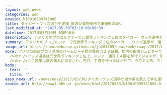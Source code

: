 ```yaml
---
layout: web_news
categories: web
newsid: k10010999741000
title: タイガー・ウッズ選手を逮捕 飲酒か薬物使用で車運転の疑い
last_modified_at: '2017-05-30T03:10:00+09:00'
datetime: 2017年05月30日 03時10分
description: アメリカのプロゴルファーで元世界ランキング１位のタイガー・ウッズ選手が、酒を飲んだか薬物を使用した状態で車を運転した疑いで逮捕されました。
summary: アメリカのプロゴルファーで元世界ランキング１位のタイガー・ウッズ選手が、酒を飲んだか薬物を使用した状態で車を運転した疑いで逮捕されました。
image_url: https://newswebeasy.github.io/ja201705/news/web/image/2017/05/30/k10010999741000.jpg
more: アメリカ南部フロリダ州のパームビーチ郡の警察は２９日朝、郡内の都市ジュピターでプロゴルファーのタイガー・ウッズ選手を逮捕したと発表しました。酒を飲んだか薬物を使用した状態で車を運転した疑いがあるということですが、逮捕に至った詳しい状況は明らかにされていません。ウッズ選手はおよそ３時間半、身柄を拘束されたあと、釈放されました。<br
  /><br />ウッズ選手は元世界ランキング１位で、メジャー通算１４勝を挙げていますが、華々しい活躍の一方で、スキャンダルでも話題に上ることがあり、２００９年にはフロリダ州で起こした自動車事故をきっかけに、女性問題が次々と明るみに出て、一時、プロゴルファーとしての活動を自粛しました。<br
  /><br />ここ数年は腰の痛みに悩まされ、先月、手術を行ったばかりで、今月２４日、ウッズ選手は自身のブログで、手術は成功だったと報告したうえで、「もう一度プロらしいゴルフがしたい。そのためにリハビリに専念する」と、復帰を目指す心境をつづっていました。
body:
- text: ''
  title: ''
easy_news_url: /news/easy/2017/05/30/タイガーウッズ選手が酒か薬を飲んで車を運転した疑い/
source_url: http://www3.nhk.or.jp/news/html/20170530/k10010999741000.html
...
```

